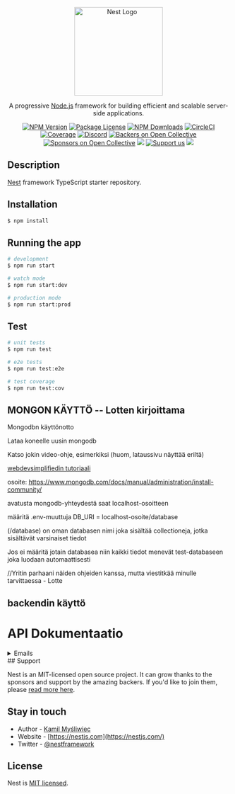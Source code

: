 <p align="center">
  <a href="http://nestjs.com/" target="blank"><img src="https://nestjs.com/img/logo-small.svg" width="200" alt="Nest Logo" /></a>
</p>

[circleci-image]: https://img.shields.io/circleci/build/github/nestjs/nest/master?token=abc123def456
[circleci-url]: https://circleci.com/gh/nestjs/nest

  <p align="center">A progressive <a href="http://nodejs.org" target="_blank">Node.js</a> framework for building efficient and scalable server-side applications.</p>
    <p align="center">
<a href="https://www.npmjs.com/~nestjscore" target="_blank"><img src="https://img.shields.io/npm/v/@nestjs/core.svg" alt="NPM Version" /></a>
<a href="https://www.npmjs.com/~nestjscore" target="_blank"><img src="https://img.shields.io/npm/l/@nestjs/core.svg" alt="Package License" /></a>
<a href="https://www.npmjs.com/~nestjscore" target="_blank"><img src="https://img.shields.io/npm/dm/@nestjs/common.svg" alt="NPM Downloads" /></a>
<a href="https://circleci.com/gh/nestjs/nest" target="_blank"><img src="https://img.shields.io/circleci/build/github/nestjs/nest/master" alt="CircleCI" /></a>
<a href="https://coveralls.io/github/nestjs/nest?branch=master" target="_blank"><img src="https://coveralls.io/repos/github/nestjs/nest/badge.svg?branch=master#9" alt="Coverage" /></a>
<a href="https://discord.gg/G7Qnnhy" target="_blank"><img src="https://img.shields.io/badge/discord-online-brightgreen.svg" alt="Discord"/></a>
<a href="https://opencollective.com/nest#backer" target="_blank"><img src="https://opencollective.com/nest/backers/badge.svg" alt="Backers on Open Collective" /></a>
<a href="https://opencollective.com/nest#sponsor" target="_blank"><img src="https://opencollective.com/nest/sponsors/badge.svg" alt="Sponsors on Open Collective" /></a>
  <a href="https://paypal.me/kamilmysliwiec" target="_blank"><img src="https://img.shields.io/badge/Donate-PayPal-ff3f59.svg"/></a>
    <a href="https://opencollective.com/nest#sponsor"  target="_blank"><img src="https://img.shields.io/badge/Support%20us-Open%20Collective-41B883.svg" alt="Support us"></a>
  <a href="https://twitter.com/nestframework" target="_blank"><img src="https://img.shields.io/twitter/follow/nestframework.svg?style=social&label=Follow"></a>
</p>
  <!--[![Backers on Open Collective](https://opencollective.com/nest/backers/badge.svg)](https://opencollective.com/nest#backer)
  [![Sponsors on Open Collective](https://opencollective.com/nest/sponsors/badge.svg)](https://opencollective.com/nest#sponsor)-->

## Description

[Nest](https://github.com/nestjs/nest) framework TypeScript starter repository.

## Installation

```bash
$ npm install
```

## Running the app

```bash
# development
$ npm run start

# watch mode
$ npm run start:dev

# production mode
$ npm run start:prod
```

## Test

```bash
# unit tests
$ npm run test

# e2e tests
$ npm run test:e2e

# test coverage
$ npm run test:cov
```

## MONGON KÄYTTÖ -- Lotten kirjoittama

Mongodbn käyttönotto

Lataa koneelle uusin mongodb

Katso jokin video-ohje, esimerkiksi (huom, lataussivu näyttää eriltä)

[webdevsimplifiedin tutoriaali](https://www.youtube.com/watch?v=wcx3f0eUiAw)

osoite: https://www.mongodb.com/docs/manual/administration/install-community/

avatusta mongodb-yhteydestä saat localhost-osoitteen

määritä .env-muuttuja DB_URI = localhost-osoite/database

(/database) on oman databasen nimi joka sisältää collectioneja, jotka sisältävät varsinaiset tiedot

Jos ei määritä jotain databasea niin kaikki tiedot menevät test-databaseen joka luodaan automaattisesti

//Yritin parhaani näiden ohjeiden kanssa, mutta viestitkää minulle tarvittaessa - Lotte

## backendin käyttö

# API Dokumentaatio

<details>
  <summary>Emails</summary>
  
### Emails

#### GET /emails

Palauttaa listan email-entryistä tietokannassa.

Request: ei mitään

Response: tietokannan kaikki email-entryt

```
[
    {
        "_id": "65f2dcc313abfda4183a1ff5",
        "source": "short-term rental",
        "textField": "content",
        "furnishingLevel": "Standard",
        "roomChoices": {
            "noDataSent": true
        },
        "name": "content",
        "email": "content",
        "createdAt": "2024-03-14T11:17:23.601Z",
        "updatedAt": "2024-03-14T11:17:23.601Z"
    },
    {
        "_id": "65f2dcda13abfda4183a1ff8",
        "source": "short-term rental",
        "textField": "content",
        "furnishingLevel": "Standard",
        "roomChoices": {
            "bigRoom": true
        },
        "name": "content",
        "email": "content",
        "createdAt": "2024-03-14T11:17:46.421Z",
        "updatedAt": "2024-03-14T11:17:46.421Z"
    }
]
```

#### DELETE /emails/id

Poistaa tietyn email-entryn id:n perusteella

Request: ei mitään

Response (toistaiseksi): poistettu email-entry

#### POST /emails/id

Lisää email-entryn, lähetä siis tämäntyylinen objekti. roomChoicesissa voi
olla kuinka monta avainta tahansa, bigRoom on vain esimerkki. Jos roomChoicesissa
ei yhtään avainta, lisätään sinne avain ja arvo "noDataSent": true

Request:

```
{
  "source": "short-term rental",
  "textField": "content",
  "furnishingLevel": "Standard",
  "roomChoices": {
    "bigRoom": true
  },
  "name": "content",
  "email": "content"
}
```

Response: Lisätyt timestampit ja automaattisesti luotu "\_id"

```
{
    "source": "short-term rental",
    "textField": "content",
    "furnishingLevel": "Standard",
    "roomChoices": {
        "bigRoom": true
    },
    "name": "content",
    "email": "content",
    "_id": "65f2df7d26fc359115aa7512",
    "createdAt": "2024-03-14T11:29:01.437Z",
    "updatedAt": "2024-03-14T11:29:01.437Z"
}
```

</details>
## Support

Nest is an MIT-licensed open source project. It can grow thanks to the sponsors and support by the amazing backers. If you'd like to join them, please [read more here](https://docs.nestjs.com/support).

## Stay in touch

- Author - [Kamil Myśliwiec](https://kamilmysliwiec.com)
- Website - [https://nestjs.com](https://nestjs.com/)
- Twitter - [@nestframework](https://twitter.com/nestframework)

## License

Nest is [MIT licensed](LICENSE).

```

```
